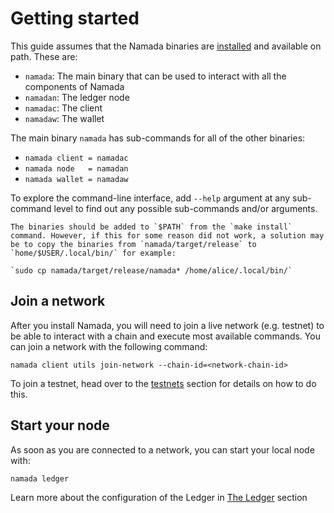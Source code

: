 # Getting started

This guide assumes that the Namada binaries are [installed](./install.md) and available on path. These are:

- `namada`: The main binary that can be used to interact with all the components of Namada
- `namadan`: The ledger node
- `namadac`: The client
- `namadaw`: The wallet

The main binary `namada` has sub-commands for all of the other binaries:

- `namada client = namadac`
- `namada node   = namadan`
- `namada wallet = namadaw`

To explore the command-line interface, add `--help` argument at any sub-command level to find out any possible sub-commands and/or arguments.

```admonish tip title="Adding binaries to path" collapsible=true
The binaries should be added to `$PATH` from the `make install` command. However, if this for some reason did not work, a solution may be to copy the binaries from `namada/target/release` to `home/$USER/.local/bin/` for example:

`sudo cp namada/target/release/namada* /home/alice/.local/bin/`
```

## Join a network

After you install Namada, you will need to join a live network (e.g. testnet) to be able to interact with a chain and execute most available commands. You can join a network with the following command:

```
namada client utils join-network --chain-id=<network-chain-id>
```

To join a testnet, head over to the [testnets](../testnets/README.md) section for details on how to do this.

## Start your node

As soon as you are connected to a network, you can start your local node with:

```
namada ledger
```

Learn more about the configuration of the Ledger in [The Ledger](./ledger.md) section
